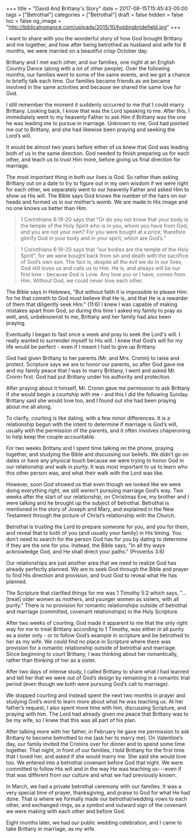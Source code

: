 +++
title = "David And Brittany's Story"
date = 2017-08-15T15:45:43-05:00
tags = ["Betrothal"]
categories = ["Betrothal"]
draft = false
hidden = false
toc = false
og_image = "http://biblicalromance.com/uploads/2015/10/holdingbridefield.jpg"
+++

I want to share with you the wonderful story of how God brought Brittany and me together, and how after being betrothed as husband and wife for 8 months, we were married on a beautiful crisp October day.

<!--more-->

Brittany and I met each other, and our families, one night at an English Country Dance (along with a lot of other people). Over the following months, our families went to some of the same events, and we got a chance to briefly talk each time. Our families became friends as we became involved in the same activities and because we shared the same love for God.

I still remember the moment it suddenly occurred to me that I could marry Brittany. Looking back, I know that was the Lord speaking to me. After this, I immediately went to my heavenly Father to ask Him if Brittany was the one he was leading me to pursue in marriage. Unknown to me, God had pointed me out to Brittany, and she had likewise been praying and seeking the Lord’s will.

It would be almost two years before either of us knew that God was leading both of us in the same direction. God needed to finish preparing us for each other, and teach us to trust Him more, before giving us final direction for marriage.

The most important thing in both our lives is God. So rather than asking Brittany out on a date to try to figure out in my own wisdom if we were right for each other, we separately went to our heavenly Father and asked Him to show us His will. The Bible says God knows the number of the hairs on our heads and formed us in our mother’s womb. We are made in His image and no one knows us better than Him.

> 1 Corinthians 6:19-20 says that "Or do you not know that your body is the temple of the Holy Spirit who is in you, whom you have from God, and you are not your own? For you were bought at a price; therefore glorify God in your body and in your spirit, which are God’s."

> 1 Corinthians 6:19-20 says that "our bodies are the temple of the Holy Spirit", for we were bought back from sin and death with the sacrifice of God’s own son. The fact is, despite all the evil we do in our lives, God still loves us and calls us to Him. He is, and always will be our first love - because God is Love. Any love you or I have, comes from Him. Without God, we could never love each other.

The Bible says in Hebrews, "But without faith it is impossible to please Him: for he that cometh to God must believe that He is, and that He is a rewarder of them that diligently seek Him." (11:6) I knew I was capable of making mistakes apart from God, so during this time I asked my family to pray as well, and, unbeknownst to me, Brittany and her family had also been praying.

Eventually I began to fast once a week and pray to seek the Lord's will. I really wanted to surrender myself to His will. I knew that God’s will for my life would be perfect - even if I meant I had to give up Brittany.

God had given Brittany to her parents (Mr. and Mrs. Cronin) to raise and protect. Scripture says we are to honor our parents, so after God gave me and my family peace that I was to marry Brittany, I went and asked Mr. Cronin first. God had put Brittany under his authority and protection.

After praying about it himself, Mr. Cronin gave me permission to ask Brittany if she would begin a courtship with me - and this I did the following Sunday. Brittany said she would love too, and I found out she had been praying about me all along.

To clarify, courting is like dating, with a few minor differences. It is a relationship begun with the intent to determine if marriage is God’s will, usually with the permission of the parents, and it often involves chaperoning to help keep the couple accountable.

For two weeks Brittany and I spent time talking on the phone, praying together, and studying the Bible and discussing our beliefs. We didn’t go on dates or have any physical touch because we were trying to honor God in our relationship and walk in purity. It was most important to us to learn who this other person was, and what their walk with the Lord was like.

However, soon God showed us that even though we looked like we were doing everything right, we still weren’t pursuing marriage God’s way. Two weeks after the start of our relationship, on Christmas Eve, my brother and I were talking and he brought up the subject of betrothal. Betrothal is mentioned in the story of Joseph and Mary, and explained in the New Testament through the picture of Christ’s relationship with the Church.

Betrothal is trusting the Lord to prepare someone for you, and you for them, and reveal that to both of you (and usually your family) in His timing. You don’t need to search for the person God has for you by dating to determine if they are the one for you. Instead, the Bible says, "In all thy ways acknowledge God, and He shall direct your paths." (Proverbs 3:6)

Our relationships are just another area that we need to realize God has already perfectly planned. We are to seek God through the Bible and prayer to find His direction and provision, and trust God to reveal what He has planned.

The Scripture that clarified things for me was 1 Timothy 5:2 which says, "...[treat] older women as mothers, and younger women as sisters, with all purity." There is no provision for romantic relationships outside of betrothal and marriage (committed, covenant relationships) in the Holy Scripture.

After two weeks of courting, God made it apparent to me that the only right way for me to treat Brittany according to 1 Timothy, was either in all purity as a sister only - or to follow God’s example in scripture and be betrothed to her as my wife. We could find no place in Scripture where there was provision for a romantic relationship outside of betrothal and marriage. Since beginning to court Brittany, I was thinking about her romantically, rather than thinking of her as a sister.

After two days of intense study, I called Brittany to share what I had learned and tell her that we were out of God’s design by remaining in a romantic trial period (even though we both were pursuing God’s call to marriage).

We stopped courting and instead spent the next two months in prayer and studying God’s word to learn more about what he was teaching us. At her father’s request, I also spent more time with him, discussing Scripture, and praying with him. The Lord had already given me peace that Brittany was to be my wife, so I knew that this was all part of his plan.

After talking more with her father, in February he gave me permission to ask Brittany to become betrothed to me (ask her to marry me). On Valentine’s day, our family invited the Cronins over for dinner and to spend some time together. That night, in front of our families, I told Brittany for the first time that I loved her, and asked if she would marry me. She said she would love too. We entered into a betrothal covenant before God that night. We were committed to follow His will and in the way He was teaching us---even if that was different from our culture and what we had previously known.

In March, we had a private betrothal ceremony with our families. It was a very special time of prayer, thanksgiving, and praise to God for what He had done. That is where we formally made our betrothal/wedding vows to each other, and exchanged rings, as a symbol and outward sign of the covenant we were making with each other and before God.

Eight months later, we had our public wedding celebration, and I came to take Brittany in marriage, as my wife.
